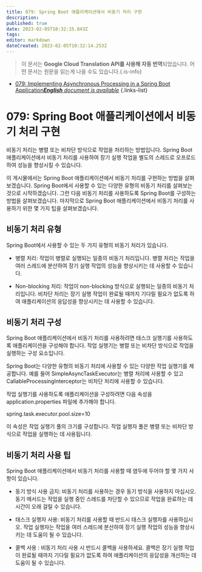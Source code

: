 ```yaml
---
title: 079: Spring Boot 애플리케이션에서 비동기 처리 구현
description: 
published: true
date: 2023-02-05T10:32:15.843Z
tags: 
editor: markdown
dateCreated: 2023-02-05T10:32:14.253Z
---
```


> 이 문서는 **Google Cloud Translation API를 사용해 자동 번역**되었습니다.
어떤 문서는 원문을 읽는게 나을 수도 있습니다.{.is-info}



- [079: Implementing Asynchronous Processing in a Spring Boot Application***English** document is available*](/en/Knowledge-base/Spring-Boot/Learning/079-implementing-asynchronous-processing-in-a-spring-boot-application)
{.links-list}


# 079: Spring Boot 애플리케이션에서 비동기 처리 구현

비동기 처리는 병렬 또는 비차단 방식으로 작업을 처리하는 방법입니다. Spring Boot 애플리케이션에서 비동기 처리를 사용하여 장기 실행 작업을 별도의 스레드로 오프로드하여 성능을 향상시킬 수 있습니다.

이 게시물에서는 Spring Boot 애플리케이션에서 비동기 처리를 구현하는 방법을 살펴보겠습니다. Spring Boot에서 사용할 수 있는 다양한 유형의 비동기 처리를 살펴보는 것으로 시작하겠습니다. 그런 다음 비동기 처리를 사용하도록 Spring Boot를 구성하는 방법을 살펴보겠습니다. 마지막으로 Spring Boot 애플리케이션에서 비동기 처리를 사용하기 위한 몇 가지 팁을 살펴보겠습니다.

## 비동기 처리 유형

Spring Boot에서 사용할 수 있는 두 가지 유형의 비동기 처리가 있습니다.

* 병렬 처리: 작업이 병렬로 실행되는 일종의 비동기 처리입니다. 병렬 처리는 작업을 여러 스레드에 분산하여 장기 실행 작업의 성능을 향상시키는 데 사용할 수 있습니다.

* Non-blocking 처리: 작업이 non-blocking 방식으로 실행되는 일종의 비동기 처리입니다. 비차단 처리는 장기 실행 작업이 완료될 때까지 기다릴 필요가 없도록 하여 애플리케이션의 응답성을 향상시키는 데 사용할 수 있습니다.

## 비동기 처리 구성

Spring Boot 애플리케이션에서 비동기 처리를 사용하려면 태스크 실행기를 사용하도록 애플리케이션을 구성해야 합니다. 작업 실행기는 병렬 또는 비차단 방식으로 작업을 실행하는 구성 요소입니다.

Spring Boot는 다양한 유형의 비동기 처리에 사용할 수 있는 다양한 작업 실행기를 제공합니다. 예를 들어 SimpleAsyncTaskExecutor는 병렬 처리에 사용할 수 있고 CallableProcessingInterceptor는 비차단 처리에 사용할 수 있습니다.

작업 실행기를 사용하도록 애플리케이션을 구성하려면 다음 속성을 application.properties 파일에 추가해야 합니다.

spring.task.executor.pool.size=10

이 속성은 작업 실행기 풀의 크기를 구성합니다. 작업 실행자 풀은 병렬 또는 비차단 방식으로 작업을 실행하는 데 사용됩니다.

## 비동기 처리 사용 팁

Spring Boot 애플리케이션에서 비동기 처리를 사용할 때 염두에 두어야 할 몇 가지 사항이 있습니다.

* 동기 방식 사용 금지: 비동기 처리를 사용하는 경우 동기 방식을 사용하지 마십시오. 동기 메서드는 작업을 실행 중인 스레드를 차단할 수 있으므로 작업을 완료하는 데 시간이 오래 걸릴 수 있습니다.

* 태스크 실행자 사용: 비동기 처리를 사용할 때 반드시 태스크 실행자를 사용하십시오. 작업 실행자는 작업을 여러 스레드에 분산하여 장기 실행 작업의 성능을 향상시키는 데 도움이 될 수 있습니다.

* 콜백 사용 : 비동기 처리 사용 시 반드시 콜백을 사용하세요. 콜백은 장기 실행 작업이 완료될 때까지 기다릴 필요가 없도록 하여 애플리케이션의 응답성을 개선하는 데 도움이 될 수 있습니다.